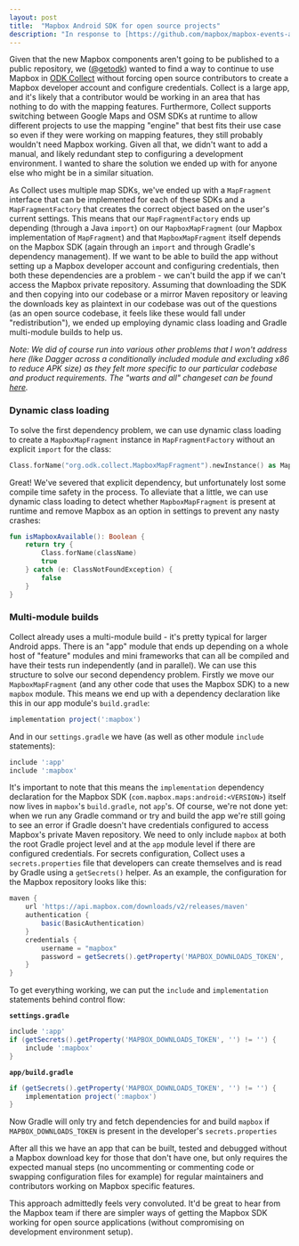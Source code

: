 ```yaml
---
layout: post
title:  "Mapbox Android SDK for open source projects"
description: "In response to [https://github.com/mapbox/mapbox-events-android/issues/563](https://github.com/mapbox/mapbox-events-android/issues/563)"
---
```


Given that the new Mapbox components aren't going to be published to a public repository, we ([@getodk](https://github.com/getodk)) wanted to find a way to continue to use Mapbox in [ODK Collect](https://github.com/getodk/collect) without forcing open source contributors to create a Mapbox developer account and configure credentials. Collect is a large app, and it's likely that a contributor would be working in an area that has nothing to do with the mapping features. Furthermore, Collect supports switching between Google Maps and OSM SDKs at runtime to allow different projects to use the mapping "engine" that best fits their use case so even if they were working on mapping features, they still probably wouldn't need Mapbox working. Given all that, we didn't want to add a manual, and likely redundant step to configuring a development environment. I wanted to share the solution we ended up with for anyone else who might be in a similar situation.

As Collect uses multiple map SDKs, we've ended up with a `MapFragment` interface that can be implemented for each of these SDKs and a `MapFragmentFactory` that creates the correct object based on the user's current settings. This means that our `MapFragmentFactory` ends up depending (through a Java `import`) on our `MapboxMapFragment` (our Mapbox implementation of `MapFragment`) and that `MapboxMapFragment` itself depends on the Mapbox SDK (again through an `import` and through Gradle's dependency management). If we want to be able to build the app without setting up a Mapbox developer account and configuring credentials, then both these dependencies are a problem - we can't build the app if we can't access the Mapbox private repository. Assuming that downloading the SDK and then copying into our codebase or a mirror Maven repository or leaving the downloads key as plaintext in our codebase was out of the questions (as an open source codebase, it feels like these would fall under "redistribution"), we ended up employing dynamic class loading and Gradle multi-module builds to help us. 

*Note: We did of course run into various other problems that I won't address here (like Dagger across a conditionally included module and excluding x86 to reduce APK size) as they felt more specific to our particular codebase and product requirements. The "warts and all" changeset can be found [here](https://github.com/getodk/collect/pull/5141).*

### Dynamic class loading

To solve the first dependency problem, we can use dynamic class loading to create a `MapboxMapFragment` instance in `MapFragmentFactory` without an explicit `import` for the class:

```kotlin
Class.forName("org.odk.collect.MapboxMapFragment").newInstance() as MapboxMapFragment
```

Great! We've severed that explicit dependency, but unfortunately lost some compile time safety in the process. To alleviate that a little, we can use dynamic class loading to detect whether `MapboxMapFragment` is present at runtime and remove Mapbox as an option in settings to prevent any nasty crashes:

```kotlin
fun isMapboxAvailable(): Boolean {
    return try {
        Class.forName(className)
        true
    } catch (e: ClassNotFoundException) {
        false
    }
}
```

### Multi-module builds

Collect already uses a multi-module build - it's pretty typical for larger Android apps. There is an "app" module that ends up depending on a whole host of "feature" modules and mini frameworks that can all be compiled and have their tests run independently (and in parallel). We can use this structure to solve our second dependency problem. Firstly we move our `MapboxMapFragment` (and any other code that uses the Mapbox SDK) to a new `mapbox` module. This means we end up with a dependency declaration like this in our app module's `build.gradle`:

```groovy
implementation project(':mapbox')
```

And in our `settings.gradle` we have (as well as other module `include` statements):

```groovy
include ':app'
include ':mapbox'
```

It's important to note that this means the `implementation` dependency declaration for the Mapbox SDK (`com.mapbox.maps:android:<VERSION>`) itself now lives in `mapbox`'s `build.gradle`, not `app`'s. Of course, we're not done yet: when we run any Gradle command or try and build the app we're still going to see an error if Gradle doesn't have credentials configured to access Mapbox's private Maven repository. We need to only include `mapbox` at both the root Gradle project level and at the `app` module level if there are configured credentials. For secrets configuration, Collect uses a `secrets.properties` file that developers can create themselves and is read by Gradle using a `getSecrets()` helper. As an example, the configuration for the Mapbox repository looks like this:

```groovy
maven {
    url 'https://api.mapbox.com/downloads/v2/releases/maven'
    authentication {
        basic(BasicAuthentication)
    }
    credentials {
        username = "mapbox"
        password = getSecrets().getProperty('MAPBOX_DOWNLOADS_TOKEN', '')
    }
}
```

To get everything working, we can put the `include` and `implementation` statements behind control flow:

**`settings.gradle`**

```groovy
include ':app'
if (getSecrets().getProperty('MAPBOX_DOWNLOADS_TOKEN', '') != '') {
    include ':mapbox'
}
```

**`app/build.gradle`**

```groovy
if (getSecrets().getProperty('MAPBOX_DOWNLOADS_TOKEN', '') != '') {
    implementation project(':mapbox')
}
```

Now Gradle will only try and fetch dependencies for and build `mapbox` if `MAPBOX_DOWNLOADS_TOKEN` is present in the developer's `secrets.properties` 

After all this we have an app that can be built, tested and debugged without a Mapbox download key for those that don't have one, but only requires the expected manual steps (no uncommenting or commenting code or swapping configuration files for example) for regular maintainers and contributors working on Mapbox specific features.

This approach admittedly feels very convoluted. It'd be great to hear from the Mapbox team if there are simpler ways of getting the Mapbox SDK working for open source applications (without compromising on development environment setup).